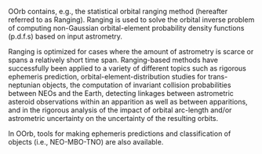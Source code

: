 OOrb contains, e.g., the statistical orbital ranging method (hereafter referred to as Ranging). Ranging is used to solve the orbital inverse problem of computing non-Gaussian orbital-element probability density functions (p.d.f.s) based on input astrometry.

Ranging is optimized for cases where the amount of astrometry is scarce or spans a relatively short time span. Ranging-based methods have successfully been applied to a variety of different topics such as rigorous ephemeris
prediction, orbital-element-distribution studies for
trans-neptunian objects, the computation of invariant collision probabilities between NEOs and the Earth, detecting linkages between astrometric asteroid observations within an apparition as well as between apparitions, and in the rigorous analysis of the impact of orbital arc-length and/or astrometric uncertainty on the uncertainty of the resulting orbits.

In OOrb, tools for making ephemeris predictions and classification of objects (i.e., NEO-MBO-TNO) are also available.